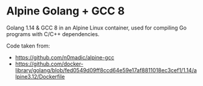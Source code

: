 # Alpine Golang + GCC 8

Golang 1.14 & GCC 8 in an Alpine Linux container, used for compiling Go programs with C/C++ dependencies.

Code taken from: 

- https://github.com/n0madic/alpine-gcc
- https://github.com/docker-library/golang/blob/fed0549d09ff8ccd64e59e17af8811018ec3cef1/1.14/alpine3.12/Dockerfile
